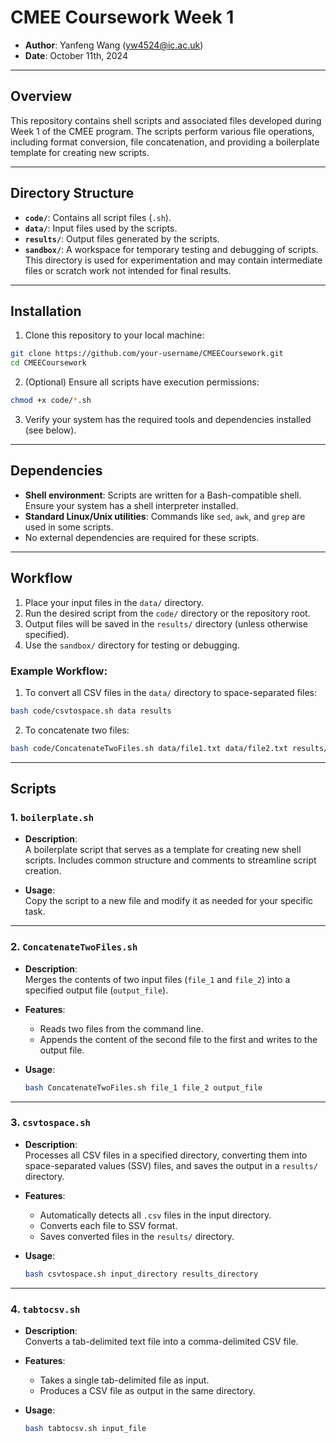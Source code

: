 # CMEE Coursework Week 1 

- **Author**: Yanfeng Wang (yw4524@ic.ac.uk)
- **Date**: October 11th, 2024  

---

## Overview

This repository contains shell scripts and associated files developed during Week 1 of the CMEE program. The scripts perform various file operations, including format conversion, file concatenation, and providing a boilerplate template for creating new scripts.  

---

## Directory Structure

- **`code/`**: Contains all script files (`.sh`).
- **`data/`**: Input files used by the scripts.
- **`results/`**: Output files generated by the scripts.
- **`sandbox/`**:  A workspace for temporary testing and debugging of scripts. This directory is used for experimentation and may contain intermediate files or scratch work not intended for final results.

---

## Installation

1. Clone this repository to your local machine:
  ```bash
  git clone https://github.com/your-username/CMEECoursework.git
  cd CMEECoursework
  ```

2. (Optional) Ensure all scripts have execution permissions:
  ```bash
  chmod +x code/*.sh
  ```

3. Verify your system has the required tools and dependencies installed (see below).

---

## Dependencies

- **Shell environment**: Scripts are written for a Bash-compatible shell. Ensure your system has a shell interpreter installed.  
- **Standard Linux/Unix utilities**: Commands like `sed`, `awk`, and `grep` are used in some scripts.  
- No external dependencies are required for these scripts.  

---

## Workflow

1. Place your input files in the `data/` directory.  
2. Run the desired script from the `code/` directory or the repository root.  
3. Output files will be saved in the `results/` directory (unless otherwise specified).  
4. Use the `sandbox/` directory for testing or debugging.  

### Example Workflow:
1. To convert all CSV files in the `data/` directory to space-separated files:
  ```bash
  bash code/csvtospace.sh data results
  ```

2. To concatenate two files:
  ```bash
  bash code/ConcatenateTwoFiles.sh data/file1.txt data/file2.txt results/combined.txt
  ```

---

## Scripts

### 1. **`boilerplate.sh`**

- **Description**:  
  A boilerplate script that serves as a template for creating new shell scripts. Includes common structure and comments to streamline script creation.

- **Usage**:  
  Copy the script to a new file and modify it as needed for your specific task.

---

### 2. **`ConcatenateTwoFiles.sh`**

- **Description**:  
  Merges the contents of two input files (`file_1` and `file_2`) into a specified output file (`output_file`).

- **Features**:  
  - Reads two files from the command line.  
  - Appends the content of the second file to the first and writes to the output file.  

- **Usage**:  
  ```bash
  bash ConcatenateTwoFiles.sh file_1 file_2 output_file
  ```

---

### 3. **`csvtospace.sh`**

- **Description**:  
  Processes all CSV files in a specified directory, converting them into space-separated values (SSV) files, and saves the output in a `results/` directory.

- **Features**:  
  - Automatically detects all `.csv` files in the input directory.  
  - Converts each file to SSV format.  
  - Saves converted files in the `results/` directory.  

- **Usage**:  
  ```bash
  bash csvtospace.sh input_directory results_directory
  ```

---

### 4. **`tabtocsv.sh`**

- **Description**:  
  Converts a tab-delimited text file into a comma-delimited CSV file.

- **Features**:  
  - Takes a single tab-delimited file as input.  
  - Produces a CSV file as output in the same directory.  

- **Usage**:  
  ```bash
  bash tabtocsv.sh input_file
  ```
